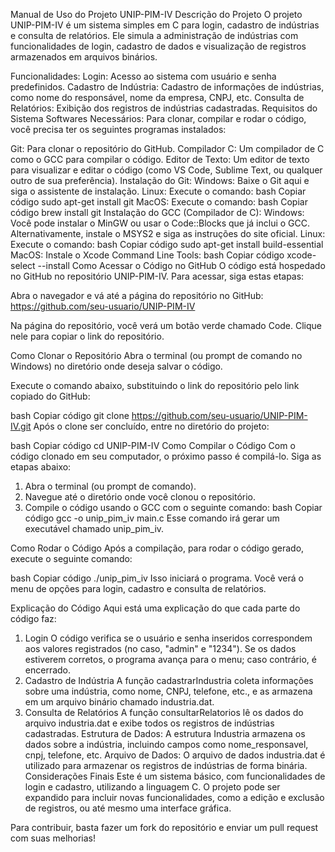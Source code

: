 Manual de Uso do Projeto UNIP-PIM-IV
Descrição do Projeto
O projeto UNIP-PIM-IV é um sistema simples em C para login, cadastro de indústrias e consulta de relatórios. Ele simula a administração de indústrias com funcionalidades de login, cadastro de dados e visualização de registros armazenados em arquivos binários.

Funcionalidades:
Login: Acesso ao sistema com usuário e senha predefinidos.
Cadastro de Indústria: Cadastro de informações de indústrias, como nome do responsável, nome da empresa, CNPJ, etc.
Consulta de Relatórios: Exibição dos registros de indústrias cadastradas.
Requisitos do Sistema
Softwares Necessários:
Para clonar, compilar e rodar o código, você precisa ter os seguintes programas instalados:

Git: Para clonar o repositório do GitHub.
Compilador C: Um compilador de C como o GCC para compilar o código.
Editor de Texto: Um editor de texto para visualizar e editar o código (como VS Code, Sublime Text, ou qualquer outro de sua preferência).
Instalação do Git:
Windows:
Baixe o Git aqui e siga o assistente de instalação.
Linux:
Execute o comando:
bash
Copiar código
sudo apt-get install git
MacOS:
Execute o comando:
bash
Copiar código
brew install git
Instalação do GCC (Compilador de C):
Windows:
Você pode instalar o MinGW ou usar o Code::Blocks que já inclui o GCC.
Alternativamente, instale o MSYS2 e siga as instruções do site oficial.
Linux:
Execute o comando:
bash
Copiar código
sudo apt-get install build-essential
MacOS:
Instale o Xcode Command Line Tools:
bash
Copiar código
xcode-select --install
Como Acessar o Código no GitHub
O código está hospedado no GitHub no repositório UNIP-PIM-IV. Para acessar, siga estas etapas:

Abra o navegador e vá até a página do repositório no GitHub: https://github.com/seu-usuario/UNIP-PIM-IV

Na página do repositório, você verá um botão verde chamado Code. Clique nele para copiar o link do repositório.

Como Clonar o Repositório
Abra o terminal (ou prompt de comando no Windows) no diretório onde deseja salvar o código.

Execute o comando abaixo, substituindo o link do repositório pelo link copiado do GitHub:

bash
Copiar código
git clone https://github.com/seu-usuario/UNIP-PIM-IV.git
Após o clone ser concluído, entre no diretório do projeto:

bash
Copiar código
cd UNIP-PIM-IV
Como Compilar o Código
Com o código clonado em seu computador, o próximo passo é compilá-lo. Siga as etapas abaixo:

1. Abra o terminal (ou prompt de comando).
2. Navegue até o diretório onde você clonou o repositório.
3. Compile o código usando o GCC com o seguinte comando:
bash
Copiar código
gcc -o unip_pim_iv main.c
Esse comando irá gerar um executável chamado unip_pim_iv.

Como Rodar o Código
Após a compilação, para rodar o código gerado, execute o seguinte comando:

bash
Copiar código
./unip_pim_iv
Isso iniciará o programa. Você verá o menu de opções para login, cadastro e consulta de relatórios.

Explicação do Código
Aqui está uma explicação do que cada parte do código faz:

1. Login
O código verifica se o usuário e senha inseridos correspondem aos valores registrados (no caso, "admin" e "1234"). Se os dados estiverem corretos, o programa avança para o menu; caso contrário, é encerrado.
2. Cadastro de Indústria
A função cadastrarIndustria coleta informações sobre uma indústria, como nome, CNPJ, telefone, etc., e as armazena em um arquivo binário chamado industria.dat.
3. Consulta de Relatórios
A função consultarRelatorios lê os dados do arquivo industria.dat e exibe todos os registros de indústrias cadastradas.
Estrutura de Dados:
A estrutura Industria armazena os dados sobre a indústria, incluindo campos como nome_responsavel, cnpj, telefone, etc.
Arquivo de Dados:
O arquivo de dados industria.dat é utilizado para armazenar os registros de indústrias de forma binária.
Considerações Finais
Este é um sistema básico, com funcionalidades de login e cadastro, utilizando a linguagem C. O projeto pode ser expandido para incluir novas funcionalidades, como a edição e exclusão de registros, ou até mesmo uma interface gráfica.

Para contribuir, basta fazer um fork do repositório e enviar um pull request com suas melhorias!

